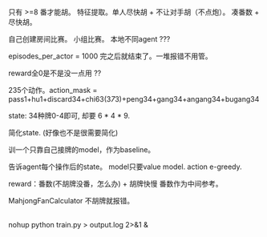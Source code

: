 ##

只有 >=8 番才能胡。
特征提取。单人尽快胡 + 不让对手胡（不点炮）。
凑番数 + 尽快胡。

自己创建房间比赛。
小组比赛。
本地不同agent ???

episodes_per_actor = 1000 完之后就结束了。一堆报错不用管。

reward全0是不是没一点用 ??

235个动作。action_mask = pass1+hu1+discard34+chi63(3*7*3)+peng34+gang34+angang34+bugang34

state: 34种牌0-4即可, 却要 6 * 4 * 9. 


简化state. (好像也不是很需要简化)
<!-- state添加牌池等信息。 但只考虑hand就差不多够了-->
训一个只靠自己接牌的model，作为baseline。

告诉agent每个操作后的state。
model只要value model. action e-greedy.

reward：番数(不胡牌没番，怎么办) + 胡牌快慢
番数作为中间参考。

MahjongFanCalculator 不胡牌就报错。
<!-- 单人 -> 多人：
非自己轮次(13张牌)时的操作。告诉agent吃/碰/杠等操作后的state.  -->


##
nohup python train.py > output.log 2>&1 &
